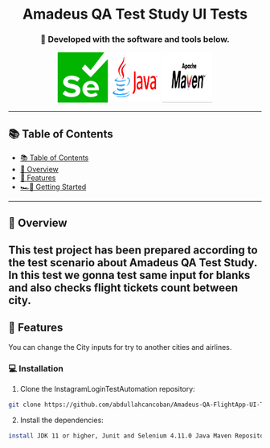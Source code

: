 <div align="center">
<h1 align="center">
<br>
Amadeus QA Test Study UI Tests
</h1>
<h3 align="center">🚀 Developed with the software and tools below.</h3>
<p align="center">
<img src="images/selenium.png" alt="java" width="100" height="100">
<img src="images/java.jpg" alt="java" width="100" height="100">
<img src="images/maven.jpg" alt="java" width="100" height="100">
</div>

---

## 📚 Table of Contents
- [📚 Table of Contents](#-table-of-contents)
- [📍 Overview](#-introdcution)
- [🔮 Features](#-features)
- [🏎💨 Getting Started](#-getting-started)
---


## 📍 Overview

This test project has been prepared according to the test scenario about Amadeus QA Test Study. In this test we gonna test same input for blanks and also checks flight tickets count between city.
---

## 🔮 Features
You can change the City inputs for try to another cities and airlines.


### 💻 Installation

1. Clone the InstagramLoginTestAutomation repository:
```sh
git clone https://github.com/abdullahcancoban/Amadeus-QA-FlightApp-UI-Tests
```
2. Install the dependencies:
```sh
install JDK 11 or higher, Junit and Selenium 4.11.0 Java Maven Repository.
```
